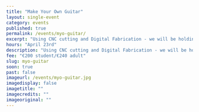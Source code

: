 ```yaml
---
title: "Make Your Own Guitar"
layout: single-event
category: events
published: true
permalink: /events/myo-guitar/
excerpt: "Using CNC cutting and Digital Fabrication - we will be holding a workshop on making your own kit CNC guitar with your own unique designs"
hours: "April 23rd"
description: "Using CNC cutting and Digital Fabrication - we will be holding a workshop on making your own kit CNC guitar with your own unique designs"
fee: "€200 student/€240 adult"
slug: myo-guitar
soon: true
past: false
imageurl: /events/myo-guitar.jpg
imagedisplay: false
imagetitle: ""
imagecredits: ""
imageoriginal: ""
---
```


